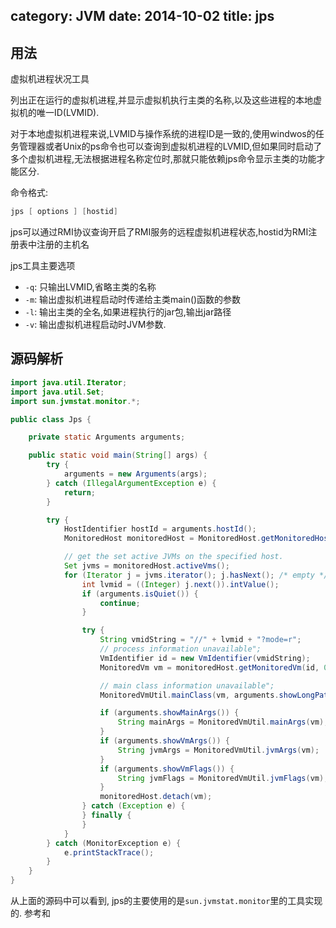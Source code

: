 category: JVM
date: 2014-10-02
title: jps
---
## 用法
虚拟机进程状况工具

列出正在运行的虚拟机进程,并显示虚拟机执行主类的名称,以及这些进程的本地虚拟机的唯一ID(LVMID).

对于本地虚拟机进程来说,LVMID与操作系统的进程ID是一致的,使用windwos的任务管理器或者Unix的ps命令也可以查询到虚拟机进程的LVMID,但如果同时启动了多个虚拟机进程,无法根据进程名称定位时,那就只能依赖jps命令显示主类的功能才能区分.

命令格式:
```java
jps [ options ] [hostid]
```
jps可以通过RMI协议查询开启了RMI服务的远程虚拟机进程状态,hostid为RMI注册表中注册的主机名

jps工具主要选项
* `-q`: 只输出LVMID,省略主类的名称
* `-m`: 输出虚拟机进程启动时传递给主类main()函数的参数
* `-l`: 输出主类的全名,如果进程执行的jar包,输出jar路径
* `-v`: 输出虚拟机进程启动时JVM参数.

## 源码解析
```java
import java.util.Iterator;
import java.util.Set;
import sun.jvmstat.monitor.*;

public class Jps {

	private static Arguments arguments;

	public static void main(String[] args) {
		try {
			arguments = new Arguments(args);
		} catch (IllegalArgumentException e) {
			return;
		}

		try {
			HostIdentifier hostId = arguments.hostId();
			MonitoredHost monitoredHost = MonitoredHost.getMonitoredHost(hostId);

			// get the set active JVMs on the specified host.
			Set jvms = monitoredHost.activeVms();
			for (Iterator j = jvms.iterator(); j.hasNext(); /* empty */ ) {
				int lvmid = ((Integer) j.next()).intValue();
				if (arguments.isQuiet()) {
					continue;
				}

				try {
					String vmidString = "//" + lvmid + "?mode=r";
					// process information unavailable";
					VmIdentifier id = new VmIdentifier(vmidString);
					MonitoredVm vm = monitoredHost.getMonitoredVm(id, 0);

					// main class information unavailable";
					MonitoredVmUtil.mainClass(vm, arguments.showLongPaths());

					if (arguments.showMainArgs()) {
						String mainArgs = MonitoredVmUtil.mainArgs(vm);
					}
					if (arguments.showVmArgs()) {
						String jvmArgs = MonitoredVmUtil.jvmArgs(vm);
					}
					if (arguments.showVmFlags()) {
						String jvmFlags = MonitoredVmUtil.jvmFlags(vm);
					}
					monitoredHost.detach(vm);
				} catch (Exception e) {
				} finally {
				}
			}
		} catch (MonitorException e) {
			e.printStackTrace();
		}
	}
}
```
从上面的源码中可以看到, jps的主要使用的是`sun.jvmstat.monitor`里的工具实现的. 参考[]()和[]()
